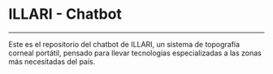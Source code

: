 # **ILLARI - Chatbot**
---
Este es el repositorio del chatbot de ILLARI, un sistema de topografía corneal portátil, pensado para llevar tecnologías especializadas a las zonas más necesitadas del país.